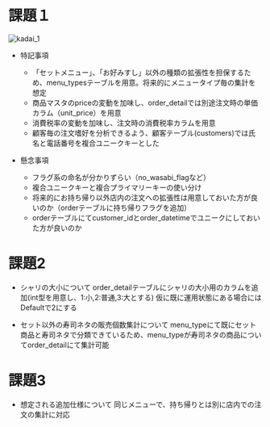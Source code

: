 # 課題１

![kadai_1](https://user-images.githubusercontent.com/94156280/184682086-310cd8c5-81a9-4b46-8f4e-5bbc549b48a9.png)

- 特記事項
    - 「セットメニュー」、「お好みすし」以外の種類の拡張性を担保するため、menu_typesテーブルを用意。将来的にメニュータイプ毎の集計を想定
    - 商品マスタのpriceの変動を加味し、order_detailでは別途注文時の単価カラム（unit_price）を用意
    - 消費税率の変動を加味し、注文時の消費税率カラムを用意
    - 顧客毎の注文嗜好を分析できるよう、顧客テーブル(customers)では氏名と電話番号を複合ユニークキーとした

- 懸念事項
    - フラグ系の命名が分かりずらい（no_wasabi_flagなど）
    - 複合ユニークキーと複合プライマリーキーの使い分け
    - 将来的にお持ち帰り以外店内の注文への拡張性は用意しておいた方が良いのか（orderテーブルに持ち帰りフラグを追加）
    - orderテーブルにてcustomer_idとorder_datetimeでユニークにしておいた方が良いのか

# 課題2

- シャリの大小について
order_detailテーブルにシャリの大小用のカラムを追加(int型を用意し、1:小,2:普通,3:大とする)
仮に既に運用状態にある場合にはDefaultで2にする

- セット以外の寿司ネタの販売個数集計について
menu_typeにて既にセット商品と寿司ネタで分類できているため、menu_typeが寿司ネタの商品についてorder_detailにて集計可能

# 課題3
- 想定される追加仕様について
同じメニューで、持ち帰りとは別に店内での注文の集計に対応